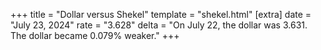 +++
title = "Dollar versus Shekel"
template = "shekel.html"
[extra]
date = "July 23, 2024"
rate = "3.628"
delta = "On July 22, the dollar was 3.631. The dollar became 0.079% weaker."
+++
